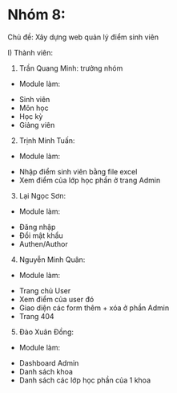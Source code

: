 # Nhóm 8:
Chủ đề: Xây dựng web quản lý điểm sinh viên

I) Thành viên:
1) Trần Quang Minh: trưởng nhóm
- Module làm: 
+ Sinh viên
+ Môn học
+ Học kỳ
+ Giảng viên

2) Trịnh Minh Tuấn: 
- Module làm:
+ Nhập điểm sinh viên bằng file excel
+ Xem điểm của lớp học phần ở trang Admin

3) Lại Ngọc Sơn: 
- Module làm:
+ Đăng nhập
+ Đổi mật khẩu
+ Authen/Author

4) Nguyễn Minh Quân:
- Module làm: 
+ Trang chủ User
+ Xem điểm của user đó
+ Giao diện các form thêm + xóa ở phần Admin
+ Trang 404

5) Đào Xuân Đồng:
- Module làm:
+ Dashboard Admin
+ Danh sách khoa
+ Danh sách các lớp học phần của 1 khoa
